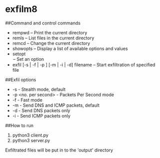 # exfilm8

##Command and control commands
- rempwd 											– Print the current directory
- remls												– List files in the current directory
- remcd <path>										– Change the current directory
- showopts 											– Display a list of available options and values
- setopt <option> <value>							– Set an option
- exfil [-s | -f | -p <n>] [-m | -i | -d] filename 	– Start exfiltration of specified file

##Exfil options
- -s						- Stealth mode, default
- -p <no. per second>	- Packets Per Second mode
- -f 						- Fast mode
- -m						- Send DNS and ICMP packets, default
- -d						- Send DNS packets only
- -i						- Send ICMP packets only


##How to run
1. python3 client.py
2. python3 server.py

Exfiltrated files will be put in to the 'output' directory

